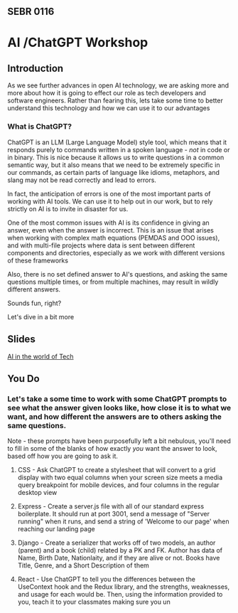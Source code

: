## SEBR 0116

# AI /ChatGPT Workshop

## Introduction
As we see further advances in open AI technology, we are asking more and more about how it is going to effect our role as tech developers and software engineers. Rather than fearing this, lets take some time to better understand this technology and how we can use it to our advantages

### What is ChatGPT?
ChatGPT is an LLM (Large Language Model) style tool, which means that it responds purely to commands written in a spoken language - *not* in code or in binary. This is nice because it allows us to write questions in a common semantic way, but it also means that we need to be extremely specific in our commands, as certain parts of language like idioms, metaphors, and slang may not be read correctly and lead to errors.

In fact, the anticipation of errors is one of the most important parts of working with AI tools. We can use it to help out in our work, but to rely strictly on AI is to invite in disaster for us.

One of the most common issues with AI is its confidence in giving an answer, even when the answer is incorrect. This is an issue that arises when working with complex math equations (PEMDAS and OOO issues), and with multi-file projects where data is sent between different components and directories, especially as we work with different versions of these frameworks

Also, there is no set defined answer to AI's questions, and asking the same questions multiple times, or from multiple machines, may result in wildly different answers. 

Sounds fun, right?

Let's dive in a bit more

## Slides
<a href="https://docs.google.com/presentation/d/1nhKjAMNfoJMTy9RADsOPiwKPbhiZhyJR3_1-VEQFaE4/edit#slide=id.g2c70c09bdca_0_4380"> AI in the world of Tech </a>
## You Do

### Let's take a some time to work with some ChatGPT prompts to see what the answer given looks like, how close it is to what we want, and how different the answers are to others asking the same questions.
Note - these prompts have been purposefully left a bit nebulous, you'll need to fill in some of the blanks of how exactly *you* want the answer to look, based off how you are going to ask it.


1) CSS - Ask ChatGPT to create a stylesheet that will convert to a grid display with two equal columns when your screen size meets a media query breakpoint for mobile devices, and four columns in the regular desktop view

2) Express - Create a server.js file with all of our standard express boilerplate. It should run at port 3001, send a message of "Server running" when it runs, and send a string of 'Welcome to our page' when reaching our landing page

3) Django - Create a serializer that works off of two models, an author (parent) and a book (child) related by a PK and FK. Author has data of Name, Birth Date, Nationlaity, and if they are alive or not. Books have Title, Genre, and a Short Description of them

4) React - Use ChatGPT to tell you the differences between the UseContext hook and the Redux library, and the strengths, weaknesses, and usage for each would be. Then, using the information provided to you, teach it to your classmates making sure you un
